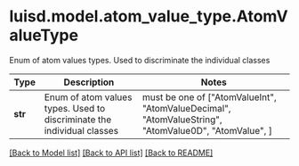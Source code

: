 # luisd.model.atom_value_type.AtomValueType

Enum of atom values types. Used to discriminate the individual classes

Type | Description | Notes
------------- | ------------- | -------------
**str** | Enum of atom values types. Used to discriminate the individual classes |  must be one of ["AtomValueInt", "AtomValueDecimal", "AtomValueString", "AtomValue0D", "AtomValue", ]

[[Back to Model list]](../../README.md#documentation-for-models) [[Back to API list]](../../README.md#documentation-for-api-endpoints) [[Back to README]](../../README.md)

